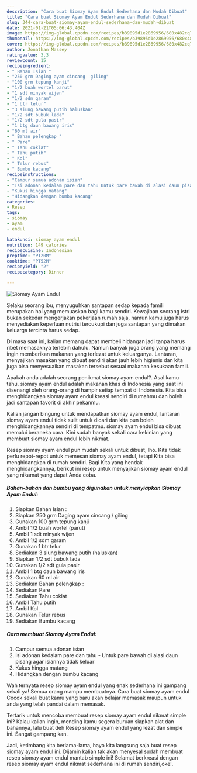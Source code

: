 ```yaml
---
description: "Cara buat Siomay Ayam Endul Sederhana dan Mudah Dibuat"
title: "Cara buat Siomay Ayam Endul Sederhana dan Mudah Dibuat"
slug: 344-cara-buat-siomay-ayam-endul-sederhana-dan-mudah-dibuat
date: 2021-01-21T05:06:43.404Z
image: https://img-global.cpcdn.com/recipes/b39895d1e2869956/680x482cq70/siomay-ayam-endul-foto-resep-utama.jpg
thumbnail: https://img-global.cpcdn.com/recipes/b39895d1e2869956/680x482cq70/siomay-ayam-endul-foto-resep-utama.jpg
cover: https://img-global.cpcdn.com/recipes/b39895d1e2869956/680x482cq70/siomay-ayam-endul-foto-resep-utama.jpg
author: Jonathan Massey
ratingvalue: 3.3
reviewcount: 15
recipeingredient:
- " Bahan Isian "
- "250 grm Daging ayam cincang  giling"
- "100 grm tepung kanji"
- "1/2 buah wortel parut"
- "1 sdt minyak wijen"
- "1/2 sdm garam"
- "1 btr telur"
- "3 siung bawang putih haluskan"
- "1/2 sdt bubuk lada"
- "1/2 sdt gula pasir"
- "1 btg daun bawang iris"
- "60 ml air"
- " Bahan pelengkap "
- " Pare"
- " Tahu coklat"
- " Tahu putih"
- " Kol"
- " Telur rebus"
- " Bumbu kacang"
recipeinstructions:
- "Campur semua adonan isian"
- "Isi adonan kedalam pare dan tahu Untuk pare bawah di alasi daun pisang agar isiannya tidak keluar"
- "Kukus hingga matang"
- "Hidangkan dengan bumbu kacang"
categories:
- Resep
tags:
- siomay
- ayam
- endul

katakunci: siomay ayam endul 
nutrition: 149 calories
recipecuisine: Indonesian
preptime: "PT20M"
cooktime: "PT52M"
recipeyield: "2"
recipecategory: Dinner

---
```



![Siomay Ayam Endul](https://img-global.cpcdn.com/recipes/b39895d1e2869956/680x482cq70/siomay-ayam-endul-foto-resep-utama.jpg)

Selaku seorang ibu, menyuguhkan santapan sedap kepada famili merupakan hal yang memuaskan bagi kamu sendiri. Kewajiban seorang istri bukan sekedar mengerjakan pekerjaan rumah saja, namun kamu juga harus menyediakan keperluan nutrisi tercukupi dan juga santapan yang dimakan keluarga tercinta harus sedap.

Di masa  saat ini, kalian memang dapat membeli hidangan jadi tanpa harus ribet memasaknya terlebih dahulu. Namun banyak juga orang yang memang ingin memberikan makanan yang terlezat untuk keluarganya. Lantaran, menyajikan masakan yang dibuat sendiri akan jauh lebih higienis dan kita juga bisa menyesuaikan masakan tersebut sesuai makanan kesukaan famili. 



Apakah anda adalah seorang penikmat siomay ayam endul?. Asal kamu tahu, siomay ayam endul adalah makanan khas di Indonesia yang saat ini disenangi oleh orang-orang di hampir setiap tempat di Indonesia. Kita bisa menghidangkan siomay ayam endul kreasi sendiri di rumahmu dan boleh jadi santapan favorit di akhir pekanmu.

Kalian jangan bingung untuk mendapatkan siomay ayam endul, lantaran siomay ayam endul tidak sulit untuk dicari dan kita pun boleh menghidangkannya sendiri di tempatmu. siomay ayam endul bisa dibuat memalui beraneka cara. Kini sudah banyak sekali cara kekinian yang membuat siomay ayam endul lebih nikmat.

Resep siomay ayam endul pun mudah sekali untuk dibuat, lho. Kita tidak perlu repot-repot untuk memesan siomay ayam endul, tetapi Kita bisa menghidangkan di rumah sendiri. Bagi Kita yang hendak menghidangkannya, berikut ini resep untuk menyajikan siomay ayam endul yang nikamat yang dapat Anda coba.

<!--inarticleads1-->

##### Bahan-bahan dan bumbu yang digunakan untuk menyiapkan Siomay Ayam Endul:

1. Siapkan  Bahan Isian :
1. Siapkan 250 grm Daging ayam cincang / giling
1. Gunakan 100 grm tepung kanji
1. Ambil 1/2 buah wortel (parut)
1. Ambil 1 sdt minyak wijen
1. Ambil 1/2 sdm garam
1. Gunakan 1 btr telur
1. Sediakan 3 siung bawang putih (haluskan)
1. Siapkan 1/2 sdt bubuk lada
1. Gunakan 1/2 sdt gula pasir
1. Ambil 1 btg daun bawang iris
1. Gunakan 60 ml air
1. Sediakan  Bahan pelengkap :
1. Sediakan  Pare
1. Sediakan  Tahu coklat
1. Ambil  Tahu putih
1. Ambil  Kol
1. Gunakan  Telur rebus
1. Sediakan  Bumbu kacang




<!--inarticleads2-->

##### Cara membuat Siomay Ayam Endul:

1. Campur semua adonan isian
1. Isi adonan kedalam pare dan tahu - Untuk pare bawah di alasi daun pisang agar isiannya tidak keluar
1. Kukus hingga matang
1. Hidangkan dengan bumbu kacang




Wah ternyata resep siomay ayam endul yang enak sederhana ini gampang sekali ya! Semua orang mampu membuatnya. Cara buat siomay ayam endul Cocok sekali buat kamu yang baru akan belajar memasak maupun untuk anda yang telah pandai dalam memasak.

Tertarik untuk mencoba membuat resep siomay ayam endul nikmat simple ini? Kalau kalian ingin, mending kamu segera buruan siapkan alat dan bahannya, lalu buat deh Resep siomay ayam endul yang lezat dan simple ini. Sangat gampang kan. 

Jadi, ketimbang kita berlama-lama, hayo kita langsung saja buat resep siomay ayam endul ini. Dijamin kalian tak akan menyesal sudah membuat resep siomay ayam endul mantab simple ini! Selamat berkreasi dengan resep siomay ayam endul nikmat sederhana ini di rumah sendiri,oke!.


